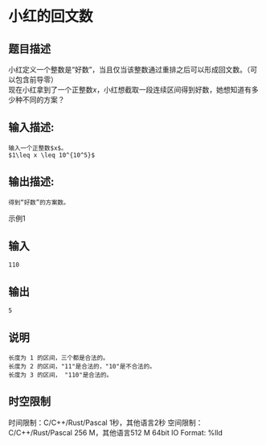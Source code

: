 # 小红的回文数

## 题目描述

小红定义一个整数是“好数”，当且仅当该整数通过重排之后可以形成回文数。（可以包含前导零）  
现在小红拿到了一个正整数$x$，小红想截取一段连续区间得到好数，她想知道有多少种不同的方案？

## 输入描述:
    
    
    输入一个正整数$x$。  
    $1\leq x \leq 10^{10^5}$

## 输出描述:
    
    
    得到“好数”的方案数。

示例1 

## 输入
    
    
    110

## 输出
    
    
    5

## 说明
    
    
    长度为 1 的区间，三个都是合法的。  
    长度为 2 的区间，"11"是合法的，"10"是不合法的。  
    长度为 3 的区间， "110"是合法的。  
    


## 时空限制

时间限制：C/C++/Rust/Pascal 1秒，其他语言2秒
空间限制：C/C++/Rust/Pascal 256 M，其他语言512 M
64bit IO Format: %lld